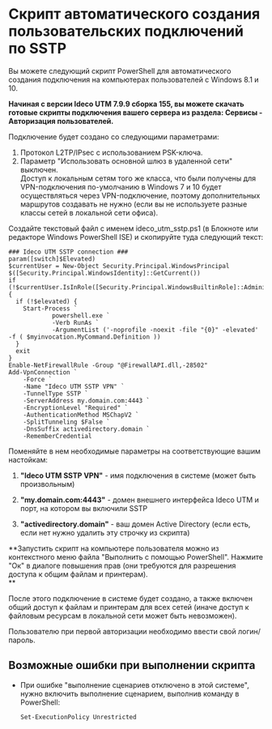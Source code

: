 # Скрипт автоматического создания пользовательских подключений по SSTP

Вы можете следующий скрипт PowerShell для автоматического создания
подключения на компьютерах пользователей с Windows 8.1 и 10.

**Начиная с версии Ideco UTM 7.9.9 сборка 155, вы можете скачать готовые
скрипты подключения вашего сервера из раздела: Сервисы - Авторизация
пользователей.**

Подключение будет создано со следующими параметрами:

1.  Протокол L2TP/IPsec с использованием PSK-ключа.
2.  Параметр "Использовать основной шлюз в удаленной сети" выключен.  
    Доступ к локальным сетям того же класса, что были получены для
    VPN-подключения по-умолчанию в Windows 7 и 10 будет осуществляться
    через VPN-подключение, поэтому дополнительных маршрутов создавать не
    нужно (если вы не используете разные классы сетей в локальной сети
    офиса).

Создайте текстовый файл с именем ideco\_utm\_sstp.ps1 (в Блокноте или
редакторе Windows PowerShell ISE) и скопируйте туда следующий текст:

<div class="code panel pdl" style="border-width: 1px;">

<div class="codeContent panelContent pdl">

    ### Ideco UTM SSTP connection ###
    param([switch]$Elevated)
    $currentUser = New-Object Security.Principal.WindowsPrincipal $([Security.Principal.WindowsIdentity]::GetCurrent())
    if (!$currentUser.IsInRole([Security.Principal.WindowsBuiltinRole]::Administrator))  {
      if (!$elevated) {
        Start-Process `
                powershell.exe `
                -Verb RunAs `
                -ArgumentList ('-noprofile -noexit -file "{0}" -elevated' -f ( $myinvocation.MyCommand.Definition ))
      }
      exit
    }
    Enable-NetFirewallRule -Group "@FirewallAPI.dll,-28502"
    Add-VpnConnection `
        -Force `
        -Name "Ideco UTM SSTP VPN" `
        -TunnelType SSTP `
        -ServerAddress my.domain.com:4443 `
        -EncryptionLevel "Required" `
        -AuthenticationMethod MSChapV2 `
        -SplitTunneling $False `
        -DnsSuffix activedirectory.domain `
        -RememberCredential

</div>

</div>

Поменяйте в нем необходимые параметры на соответствующие вашим
настойкам:

1.  **"Ideco UTM SSTP VPN"** - имя подключения в системе (может быть
    произвольным)

2.  **"my.domain.com:4443"** - домен внешнего интерфейса Ideco UTM и
    порт, на котором вы включили SSTP

3.  **"activedirectory.domain"** - ваш домен Active Directory (если
    есть, если нет нужно удалить эту строчку из скрипта)

**Запустить скрипт на компьютере пользователя можно из контекстного меню
файла "Выполнить с помощью PowerShell". Нажмите "Ок" в диалоге повышения
прав (они требуются для разрешения доступа к общим файлам и
принтерам).  
**

После этого подключение в системе будет создано, а также включен общий
доступ к файлам и принтерам для всех сетей (иначе доступ к файловым
ресурсам в локальной сети может быть невозможен).

Пользователю при первой авторизации необходимо ввести свой логин/пароль.

## Возможные ошибки при выполнении скрипта

  - При ошибке "выполнение сценариев отключено в этой системе", нужно
    включить выполнение сценарием, выполнив команду в PowerShell:
    
        Set-ExecutionPolicy Unrestricted
